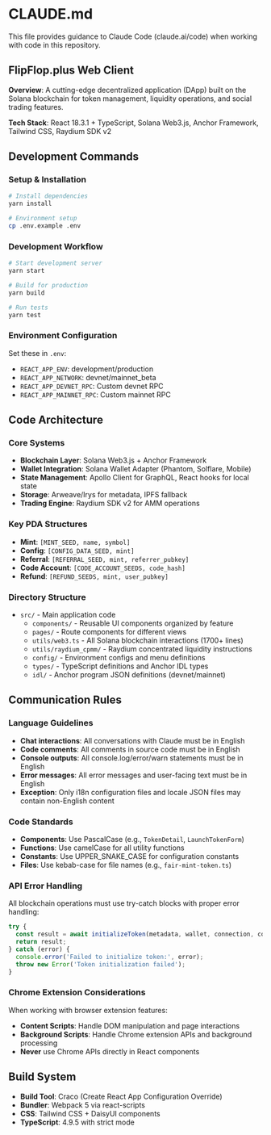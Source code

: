 # CLAUDE.md

This file provides guidance to Claude Code (claude.ai/code) when working with code in this repository.

## FlipFlop.plus Web Client

**Overview**: A cutting-edge decentralized application (DApp) built on the Solana blockchain for token management, liquidity operations, and social trading features.

**Tech Stack**: React 18.3.1 + TypeScript, Solana Web3.js, Anchor Framework, Tailwind CSS, Raydium SDK v2

## Development Commands

### Setup & Installation
```bash
# Install dependencies
yarn install

# Environment setup
cp .env.example .env
```

### Development Workflow
```bash
# Start development server
yarn start

# Build for production
yarn build

# Run tests
yarn test
```

### Environment Configuration
Set these in `.env`:
- `REACT_APP_ENV`: development/production
- `REACT_APP_NETWORK`: devnet/mainnet_beta
- `REACT_APP_DEVNET_RPC`: Custom devnet RPC
- `REACT_APP_MAINNET_RPC`: Custom mainnet RPC

## Code Architecture

### Core Systems
- **Blockchain Layer**: Solana Web3.js + Anchor Framework
- **Wallet Integration**: Solana Wallet Adapter (Phantom, Solflare, Mobile)
- **State Management**: Apollo Client for GraphQL, React hooks for local state
- **Storage**: Arweave/Irys for metadata, IPFS fallback
- **Trading Engine**: Raydium SDK v2 for AMM operations

### Key PDA Structures
- **Mint**: `[MINT_SEED, name, symbol]`
- **Config**: `[CONFIG_DATA_SEED, mint]`
- **Referral**: `[REFERRAL_SEED, mint, referrer_pubkey]`
- **Code Account**: `[CODE_ACCOUNT_SEEDS, code_hash]`
- **Refund**: `[REFUND_SEEDS, mint, user_pubkey]`

### Directory Structure
- `src/` - Main application code
  - `components/` - Reusable UI components organized by feature
  - `pages/` - Route components for different views
  - `utils/web3.ts` - All Solana blockchain interactions (1700+ lines)
  - `utils/raydium_cpmm/` - Raydium concentrated liquidity instructions
  - `config/` - Environment configs and menu definitions
  - `types/` - TypeScript definitions and Anchor IDL types
  - `idl/` - Anchor program JSON definitions (devnet/mainnet)

## Communication Rules

### Language Guidelines
- **Chat interactions**: All conversations with Claude must be in English
- **Code comments**: All comments in source code must be in English
- **Console outputs**: All console.log/error/warn statements must be in English
- **Error messages**: All error messages and user-facing text must be in English
- **Exception**: Only i18n configuration files and locale JSON files may contain non-English content

### Code Standards
- **Components**: Use PascalCase (e.g., `TokenDetail`, `LaunchTokenForm`)
- **Functions**: Use camelCase for all utility functions
- **Constants**: Use UPPER_SNAKE_CASE for configuration constants
- **Files**: Use kebab-case for file names (e.g., `fair-mint-token.ts`)

### API Error Handling
All blockchain operations must use try-catch blocks with proper error handling:
```typescript
try {
  const result = await initializeToken(metadata, wallet, connection, config);
  return result;
} catch (error) {
  console.error('Failed to initialize token:', error);
  throw new Error('Token initialization failed');
}
```

### Chrome Extension Considerations
When working with browser extension features:
- **Content Scripts**: Handle DOM manipulation and page interactions
- **Background Scripts**: Handle Chrome extension APIs and background processing
- **Never** use Chrome APIs directly in React components

## Build System
- **Build Tool**: Craco (Create React App Configuration Override)
- **Bundler**: Webpack 5 via react-scripts
- **CSS**: Tailwind CSS + DaisyUI components
- **TypeScript**: 4.9.5 with strict mode